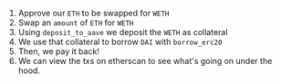 
1. Approve our `ETH` to be swapped for `WETH`
2. Swap an `amount` of `ETH` for `WETH`
3. Using `deposit_to_aave` we deposit the `WETH` as collateral
4. We use that collateral to borrow `DAI` with `borrow_erc20`
5. Then, we pay it back!
6. We can view the txs on etherscan to see what's going on under the hood.
